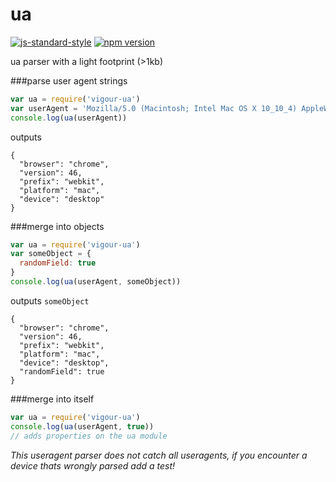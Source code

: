 # ua
[![js-standard-style](https://img.shields.io/badge/code%20style-standard-brightgreen.svg)](http://standardjs.com/)
[![npm version](https://badge.fury.io/js/colors-browserify.svg)](https://badge.fury.io/js/colors-browserify)

ua parser with a light footprint (>1kb)

###parse user agent strings
```javascript
var ua = require('vigour-ua')
var userAgent = 'Mozilla/5.0 (Macintosh; Intel Mac OS X 10_10_4) AppleWebKit/537.36 (KHTML, like Gecko) Chrome/46.0.2490.80 Safari/537.3'
console.log(ua(userAgent))
```

outputs
```
{
  "browser": "chrome",
  "version": 46,
  "prefix": "webkit",
  "platform": "mac",
  "device": "desktop"
}
```

###merge into objects
```javascript
var ua = require('vigour-ua')
var someObject = {
  randomField: true
}
console.log(ua(userAgent, someObject))
```

outputs `someObject`
```
{
  "browser": "chrome",
  "version": 46,
  "prefix": "webkit",
  "platform": "mac",
  "device": "desktop",
  "randomField": true
}
```

###merge into itself
```javascript
var ua = require('vigour-ua')
console.log(ua(userAgent, true))
// adds properties on the ua module
```

*This useragent parser does not catch all useragents, if you encounter a device thats wrongly parsed add a test!*
